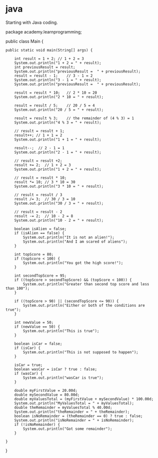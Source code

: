 # java
Starting with Java coding.




package academy.learnprogramming;

public class Main {

    public static void main(String[] args) {

        int result = 1 + 2; // 1 + 2 = 3
        System.out.println("1 + 2 = " + result);
        int previousResult = result;
        System.out.println("previousResult =  " + previousResult);
        result = result - 1;    // 3 - 1 = 2
        System.out.println("3 - 1 = " + result);
        System.out.println("previousResult =  " + previousResult);

        result = result * 10;   // 2 * 10 = 20
        System.out.println("2 * 10 = " + result);

        result = result / 5;    // 20 / 5 = 4
        System.out.println("20 / 5 = " + result);

        result = result % 3;    // the remainder of (4 % 3) = 1
        System.out.println("4 % 3 = " + result);

        // result = result + 1;
        result++; // 1 + 1 = 2
        System.out.println("1 + 1 = " + result);

        result--;  // 2 - 1 = 1
        System.out.println("2 - 1 = " + result);

        // result = result +2;
        result += 2;  // 1 + 2 = 3
        System.out.println("1 + 2 = " + result);

        // result = result * 10;
        result *= 10; // 3 * 10 = 30
        System.out.println("3 * 10 = " + result);

        // result = result / 3
        result /= 3;  // 30 / 3 = 10
        System.out.println("30 / 3 = " + result);

        // result = result - 2
        result -= 2;  // 10 - 2 = 8
        System.out.println("10 - 2 = " + result);

        boolean isAlien = false;
        if (isAlien == false) {
            System.out.println("It is not an alien!");
            System.out.println("And I am scared of aliens");
        }

        int topScore = 80;
        if (topScore < 100) {
            System.out.println("You got the high score!");
        }

        int secondTopScore = 95;
        if ((topScore > secondTopScore) && (topScore < 100)) {
            System.out.println("Greater than second top score and less than 100");
        }

        if ((topScore > 90) || (secondTopScore <= 90)) {
            System.out.println("Either or both of the conditions are true");
        }

        int newValue = 50;
        if (newValue == 50) {
            System.out.println("This is true");
        }

        boolean isCar = false;
        if (isCar) {
            System.out.println("This is not supposed to happen");
        }

        isCar = true;
        boolean wasCar = isCar ? true : false;
        if (wasCar) {
            System.out.println("wasCar is true");
        }

        double myFirstValue = 20.00d;
        double mySecondValue = 80.00d;
        double myValuesTotal = (myFirstValue + mySecondValue) * 100.00d;
        System.out.println("MyValuesTotal = " + myValuesTotal);
        double theRemainder = myValuesTotal % 40.00d;
        System.out.println("theRemainder = " + theRemainder);
        boolean isNoRemainder = (theRemainder == 0) ? true : false;
        System.out.println("isNoRemainder = " + isNoRemainder);
        if (!isNoRemainder) {
            System.out.println("Got some remainder");
        }
    
    }
}
